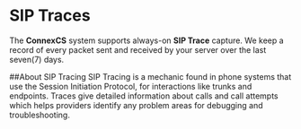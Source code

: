 # SIP Traces

The **ConnexCS** system supports always-on **SIP Trace** capture. 
We keep a record of every packet sent and received by your server over the last seven(7) days. 

##About SIP Tracing
SIP Tracing is a mechanic found in phone systems that use the Session Initiation Protocol, for interactions like trunks and endpoints. Traces give detailed information about calls and call attempts which helps providers identify any problem areas for debugging and troubleshooting.


